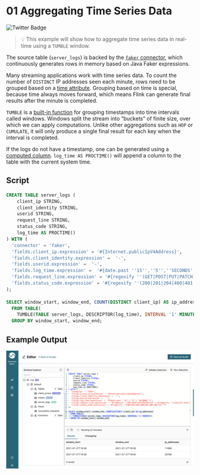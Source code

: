 # 01 Aggregating Time Series Data

![Twitter Badge](https://img.shields.io/badge/Flink%20Version-1.13%2B-lightgrey)

> :bulb: This example will show how to aggregate time series data in real-time using a `TUMBLE` window.

The source table (`server_logs`) is backed by the [`faker` connector](https://flink-packages.org/packages/flink-faker), which continuously generates rows in memory based on Java Faker expressions.

Many streaming applications work with time series data.
To count the number of `DISTINCT` IP addresses seen each minute, rows need to be grouped based on a [time attribute](https://docs.ververica.com/user_guide/sql_development/table_view.html#time-attributes).
Grouping based on time is special, because time always moves forward, which means Flink can generate final results after the minute is completed.

`TUMBLE` is a [built-in function](https://ci.apache.org/projects/flink/flink-docs-stable/docs/dev/table/sql/queries/window-agg/) for grouping timestamps into time intervals called windows. Windows split the stream into “buckets” of finite size, over which we can apply computations.
Unlike other aggregations such as `HOP` or `CUMULATE`, it will only produce a single final result for each key when the interval is completed.

If the logs do not have a timestamp, one can be generated using a [computed column](https://docs.ververica.com/user_guide/sql_development/table_view.html#computed-column).
`log_time AS PROCTIME()` will append a column to the table with the current system time.

## Script

```sql
CREATE TABLE server_logs ( 
    client_ip STRING,
    client_identity STRING, 
    userid STRING, 
    request_line STRING, 
    status_code STRING, 
    log_time AS PROCTIME()
) WITH (
  'connector' = 'faker', 
  'fields.client_ip.expression' = '#{Internet.publicIpV4Address}',
  'fields.client_identity.expression' =  '-',
  'fields.userid.expression' =  '-',
  'fields.log_time.expression' =  '#{date.past ''15'',''5'',''SECONDS''}',
  'fields.request_line.expression' = '#{regexify ''(GET|POST|PUT|PATCH){1}''} #{regexify ''(/search\.html|/login\.html|/prod\.html|cart\.html|/order\.html){1}''} #{regexify ''(HTTP/1\.1|HTTP/2|/HTTP/1\.0){1}''}',
  'fields.status_code.expression' = '#{regexify ''(200|201|204|400|401|403|301){1}''}'
);

SELECT window_start, window_end, COUNT(DISTINCT client_ip) AS ip_addresses
  FROM TABLE(
    TUMBLE(TABLE server_logs, DESCRIPTOR(log_time), INTERVAL '1' MINUTE))
  GROUP BY window_start, window_end;
```

## Example Output

![01_group_by_window](01_group_by_window_tvf_result.png)
